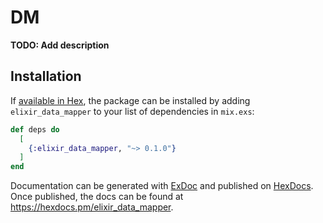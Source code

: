 # DM

**TODO: Add description**

## Installation

If [available in Hex](https://hex.pm/docs/publish), the package can be installed
by adding `elixir_data_mapper` to your list of dependencies in `mix.exs`:

```elixir
def deps do
  [
    {:elixir_data_mapper, "~> 0.1.0"}
  ]
end
```

Documentation can be generated with [ExDoc](https://github.com/elixir-lang/ex_doc)
and published on [HexDocs](https://hexdocs.pm). Once published, the docs can
be found at <https://hexdocs.pm/elixir_data_mapper>.

